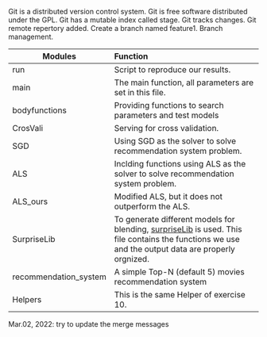 Git is a distributed version control system.
Git is free software distributed under the GPL.
Git has a mutable index called stage.
Git tracks changes.
Git remote repertory added.
Create a branch named feature1.
Branch management.

|   Modules   |    Function   |
|-------------|:-------------|
| run         |Script to reproduce our results.|
| main        | The main function, all parameters are set in this file.|
| bodyfunctions | Providing functions to search parameters and test models |
| CrosVali    | Serving for cross validation. |
| SGD         | Using SGD as the solver to solve recommendation system problem. |
| ALS         | Inclding functions using ALS as the solver to solve recommendation system problem.|
| ALS_ours    | Modified ALS, but it does not outperform the ALS. |
| SurpriseLib | To generate different models for blending, [surpriseLib](http://surpriselib.com/) is used. This file contains the functions we use and the output data are properly orgnized.|
|recommendation_system| A simple Top-N (default 5) movies recommendation system|
| Helpers     | This is the same Helper of exercise 10. |

Mar.02, 2022: try to update the merge messages
